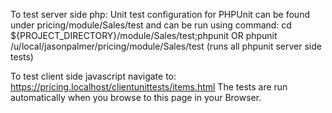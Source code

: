 To test server side php:
Unit test configuration for PHPUnit can be found under pricing/module/Sales/test and can be run using command:
cd ${PROJECT_DIRECTORY}/module/Sales/test;phpunit 
OR
phpunit /u/local/jasonpalmer/pricing/module/Sales/test (runs all phpunit server side tests)

To test client side javascript navigate to:
https://pricing.localhost/clientunittests/items.html
The tests are run automatically when you browse to this page in your Browser.